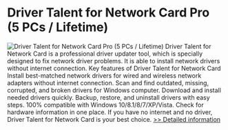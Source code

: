 # Driver Talent for Network Card Pro (5 PCs / Lifetime)
![Driver Talent for Network Card Pro (5 PCs / Lifetime)](https://mycommerce.akamaized.net/api/pimages/P300725681/BIG/300725681.JPG)
Driver Talent for Network Card is a professional driver updater tool, which is specially designed to fix network driver problems. It is able to install network drivers without internet connection.
Key features of Driver Talent for Network Card
Install best-matched network drivers for wired and wireless network adapters without internet connection.
Scan and find outdated, missing, corrupted, and broken drivers for Windows computer.
Download and install needed drivers quickly.
Backup, restore, and uninstall drivers with easy steps.
100% compatible with Windows 10/8.1/8/7/XP/Vista.
Check for hardware information in one place.
If you have no internet and no driver, Driver Talent for Network Card is your best choice.
[>> Detailed information](https://secure.shareit.com/shareit/product.html?productid=300725681&affiliateid=200057808)